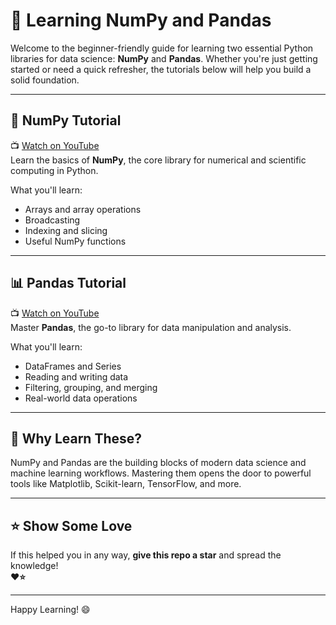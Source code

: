 # 📘 Learning NumPy and Pandas

Welcome to the beginner-friendly guide for learning two essential Python libraries for data science: **NumPy** and **Pandas**. Whether you're just getting started or need a quick refresher, the tutorials below will help you build a solid foundation.

---

## 🔢 NumPy Tutorial

📺 [Watch on YouTube](https://www.youtube.com/watch?v=x7ULDYs4X84)  
Learn the basics of **NumPy**, the core library for numerical and scientific computing in Python.

What you'll learn:
- Arrays and array operations
- Broadcasting
- Indexing and slicing
- Useful NumPy functions

---

## 📊 Pandas Tutorial

📺 [Watch on YouTube](https://www.youtube.com/watch?v=RhEjmHeDNoA)  
Master **Pandas**, the go-to library for data manipulation and analysis.

What you'll learn:
- DataFrames and Series
- Reading and writing data
- Filtering, grouping, and merging
- Real-world data operations

---

## 🚀 Why Learn These?

NumPy and Pandas are the building blocks of modern data science and machine learning workflows. Mastering them opens the door to powerful tools like Matplotlib, Scikit-learn, TensorFlow, and more.

---

## ⭐ Show Some Love

If this helped you in any way, **give this repo a star** and spread the knowledge!  
**❤️⭐**

---

Happy Learning! 😄
